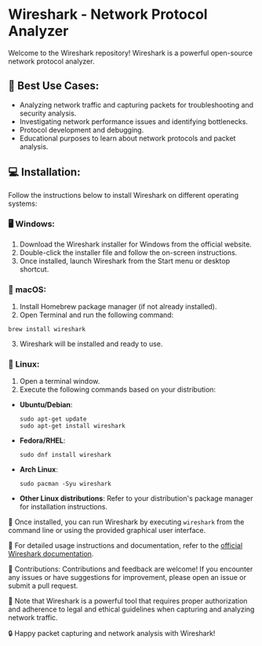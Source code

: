 # Wireshark - Network Protocol Analyzer

Welcome to the Wireshark repository! Wireshark is a powerful open-source network protocol analyzer.

## 🎯 Best Use Cases:
- Analyzing network traffic and capturing packets for troubleshooting and security analysis.
- Investigating network performance issues and identifying bottlenecks.
- Protocol development and debugging.
- Educational purposes to learn about network protocols and packet analysis.

## 💻 Installation:
Follow the instructions below to install Wireshark on different operating systems:

### 🖥️ Windows:
1. Download the Wireshark installer for Windows from the official website.
2. Double-click the installer file and follow the on-screen instructions.
3. Once installed, launch Wireshark from the Start menu or desktop shortcut.

### 🍎 macOS:
1. Install Homebrew package manager (if not already installed).
2. Open Terminal and run the following command:
```
brew install wireshark
```
3. Wireshark will be installed and ready to use.

### 🐧 Linux:
1. Open a terminal window.
2. Execute the following commands based on your distribution:
- **Ubuntu/Debian**:
  ```
  sudo apt-get update
  sudo apt-get install wireshark
  ```
- **Fedora/RHEL**:
  ```
  sudo dnf install wireshark
  ```
- **Arch Linux**:
  ```
  sudo pacman -Syu wireshark
  ```
- **Other Linux distributions**:
  Refer to your distribution's package manager for installation instructions.

🚀 Once installed, you can run Wireshark by executing `wireshark` from the command line or using the provided graphical user interface.

📝 For detailed usage instructions and documentation, refer to the [official Wireshark documentation](https://www.wireshark.org/docs/).

🤝 Contributions:
Contributions and feedback are welcome! If you encounter any issues or have suggestions for improvement, please open an issue or submit a pull request.

📖 Note that Wireshark is a powerful tool that requires proper authorization and adherence to legal and ethical guidelines when capturing and analyzing network traffic.

🔒 Happy packet capturing and network analysis with Wireshark!
